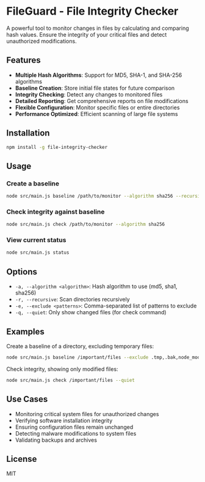 # FileGuard - File Integrity Checker

A powerful tool to monitor changes in files by calculating and comparing hash values. Ensure the integrity of your critical files and detect unauthorized modifications.

## Features

- **Multiple Hash Algorithms**: Support for MD5, SHA-1, and SHA-256 algorithms
- **Baseline Creation**: Store initial file states for future comparison
- **Integrity Checking**: Detect any changes to monitored files
- **Detailed Reporting**: Get comprehensive reports on file modifications
- **Flexible Configuration**: Monitor specific files or entire directories
- **Performance Optimized**: Efficient scanning of large file systems

## Installation

```bash
npm install -g file-integrity-checker
```

## Usage

### Create a baseline

```bash
node src/main.js baseline /path/to/monitor --algorithm sha256 --recursive
```

### Check integrity against baseline

```bash
node src/main.js check /path/to/monitor --algorithm sha256
```

### View current status

```bash
node src/main.js status
```

## Options

- `-a, --algorithm <algorithm>`: Hash algorithm to use (md5, sha1, sha256)
- `-r, --recursive`: Scan directories recursively
- `-e, --exclude <patterns>`: Comma-separated list of patterns to exclude
- `-q, --quiet`: Only show changed files (for check command)

## Examples

Create a baseline of a directory, excluding temporary files:

```bash
node src/main.js baseline /important/files --exclude .tmp,.bak,node_modules
```

Check integrity, showing only modified files:

```bash
node src/main.js check /important/files --quiet
```

## Use Cases

- Monitoring critical system files for unauthorized changes
- Verifying software installation integrity
- Ensuring configuration files remain unchanged
- Detecting malware modifications to system files
- Validating backups and archives

## License

MIT